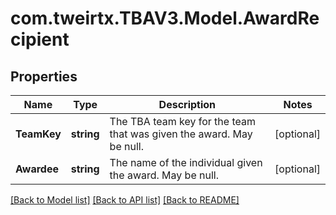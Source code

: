 # com.tweirtx.TBAV3.Model.AwardRecipient
## Properties

Name | Type | Description | Notes
------------ | ------------- | ------------- | -------------
**TeamKey** | **string** | The TBA team key for the team that was given the award. May be null. | [optional] 
**Awardee** | **string** | The name of the individual given the award. May be null. | [optional] 

[[Back to Model list]](../README.md#documentation-for-models) [[Back to API list]](../README.md#documentation-for-api-endpoints) [[Back to README]](../README.md)

